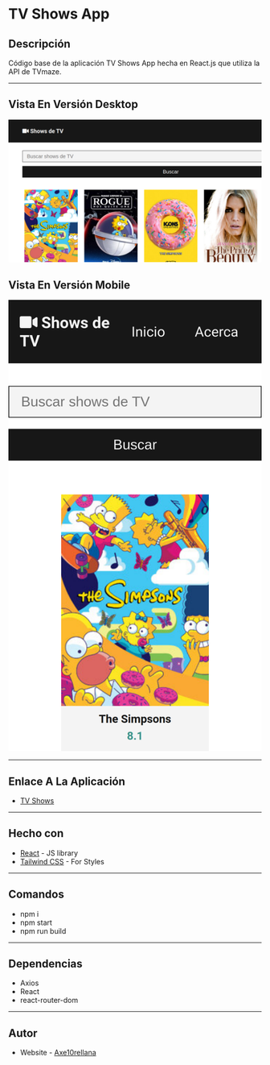 # TV Shows App

## Descripción

Código base de la aplicación TV Shows App hecha en React.js que utiliza la API de TVmaze.

---

## Vista En Versión Desktop

![Vista_En_Versión_Desktop](src/assets/design/desktop-design.jpg)

## Vista En Versión Mobile

![Vista_En_Versión_Mobile](src/assets/design/mobile-design.jpg)

---

## Enlace A La Aplicación

- [TV Shows](https://tv-maze-show-app.netlify.app/#/)

---

## Hecho con

- [React](https://react.dev/) - JS library
- [Tailwind CSS](https://tailwindcss.com/) - For Styles

---

## Comandos

- npm i
- npm start
- npm run build

---

## Dependencias

- Axios
- React
- react-router-dom
  
---

## Autor

- Website - [Axe10rellana](https://axe10rellana.github.io/portafolio/portafolio/)
